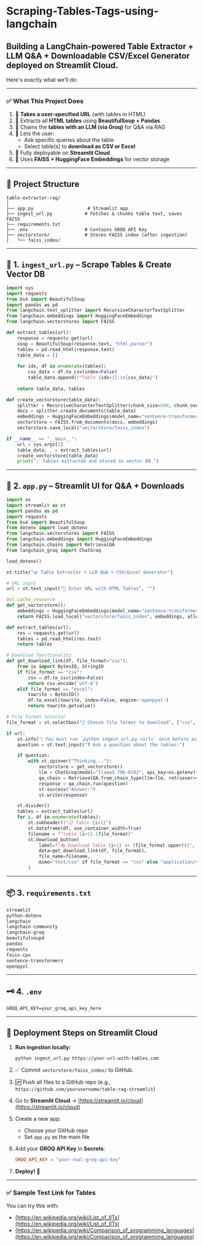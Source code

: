# Scraping-Tables-Tags-using-langchain

## Building a **LangChain-powered Table Extractor + LLM Q&A + Downloadable CSV/Excel Generator** deployed on **Streamlit Cloud**. 

Here's exactly what we’ll do:

---

### ✅ What This Project Does

1. 🔗 **Takes a user-specified URL** (with tables in HTML)
2. 🧠 Extracts all **HTML tables** using **BeautifulSoup + Pandas**
3. 💬 Chains the **tables with an LLM (via Groq)** for Q&A via RAG
4. 📂 Lets the user:
   - Ask specific queries about the table
   - Select table(s) to **download as CSV or Excel**
5. 🚀 Fully deployable on **Streamlit Cloud**
6. 💾 Uses **FAISS + HuggingFace Embeddings** for vector storage

---

## 📁 Project Structure

```
table-extractor-rag/
│
├── app.py                    # Streamlit app
├── ingest_url.py            # Fetches & chunks table text, saves FAISS
├── requirements.txt
├── .env                     # Contains GROQ API Key
├── vectorstore/             # Stores FAISS index (after ingestion)
│   └── faiss_index/
```

---

## 🔧 1. `ingest_url.py` – Scrape Tables & Create Vector DB

```python
import sys
import requests
from bs4 import BeautifulSoup
import pandas as pd
from langchain.text_splitter import RecursiveCharacterTextSplitter
from langchain.embeddings import HuggingFaceEmbeddings
from langchain.vectorstores import FAISS

def extract_tables(url):
    response = requests.get(url)
    soup = BeautifulSoup(response.text, "html.parser")
    tables = pd.read_html(response.text)
    table_data = []
    
    for idx, df in enumerate(tables):
        csv_data = df.to_csv(index=False)
        table_data.append(f"Table {idx+1}:\n{csv_data}")
    
    return table_data, tables

def create_vectorstore(table_data):
    splitter = RecursiveCharacterTextSplitter(chunk_size=500, chunk_overlap=100)
    docs = splitter.create_documents(table_data)
    embeddings = HuggingFaceEmbeddings(model_name="sentence-transformers/all-MiniLM-L6-v2")
    vectorstore = FAISS.from_documents(docs, embeddings)
    vectorstore.save_local("vectorstore/faiss_index")

if __name__ == "__main__":
    url = sys.argv[1]
    table_data, _ = extract_tables(url)
    create_vectorstore(table_data)
    print("✅ Tables extracted and stored in vector DB.")
```

---

## 🧠 2. `app.py` – Streamlit UI for Q&A + Downloads

```python
import os
import streamlit as st
import pandas as pd
import requests
from bs4 import BeautifulSoup
from dotenv import load_dotenv
from langchain.vectorstores import FAISS
from langchain.embeddings import HuggingFaceEmbeddings
from langchain.chains import RetrievalQA
from langchain_groq import ChatGroq

load_dotenv()

st.title("📊 Table Extractor + LLM Q&A + CSV/Excel Generator")

# URL input
url = st.text_input("🔗 Enter URL with HTML Tables", "")

@st.cache_resource
def get_vectorstore():
    embeddings = HuggingFaceEmbeddings(model_name="sentence-transformers/all-MiniLM-L6-v2")
    return FAISS.load_local("vectorstore/faiss_index", embeddings, allow_dangerous_deserialization=True)

def extract_tables(url):
    res = requests.get(url)
    tables = pd.read_html(res.text)
    return tables

# Download functionality
def get_download_link(df, file_format="csv"):
    from io import BytesIO, StringIO
    if file_format == "csv":
        csv = df.to_csv(index=False)
        return csv.encode('utf-8')
    elif file_format == "excel":
        towrite = BytesIO()
        df.to_excel(towrite, index=False, engine='openpyxl')
        return towrite.getvalue()

# File Format Selector
file_format = st.selectbox("📁 Choose file format to download", ["csv", "excel"])

if url:
    st.info("ℹ️ You must run `python ingest_url.py <url>` once before asking questions.")
    question = st.text_input("❓ Ask a question about the tables:")

    if question:
        with st.spinner("Thinking..."):
            vectorstore = get_vectorstore()
            llm = ChatGroq(model="llama3-70b-8192", api_key=os.getenv("GROQ_API_KEY"))
            qa_chain = RetrievalQA.from_chain_type(llm=llm, retriever=vectorstore)
            response = qa_chain.run(question)
            st.success("Answer:")
            st.write(response)

    st.divider()
    tables = extract_tables(url)
    for i, df in enumerate(tables):
        st.subheader(f"📋 Table {i+1}")
        st.dataframe(df, use_container_width=True)
        filename = f"table_{i+1}.{file_format}"
        st.download_button(
            label=f"📥 Download Table {i+1} as {file_format.upper()}",
            data=get_download_link(df, file_format),
            file_name=filename,
            mime="text/csv" if file_format == "csv" else "application/vnd.openxmlformats-officedocument.spreadsheetml.sheet"
        )
```

---

## 📦 3. `requirements.txt`

```txt
streamlit
python-dotenv
langchain
langchain-community
langchain-groq
beautifulsoup4
pandas
requests
faiss-cpu
sentence-transformers
openpyxl
```

---

## 🗝️ 4. `.env`

```env
GROQ_API_KEY=your_groq_api_key_here
```

---

## 🚀 Deployment Steps on Streamlit Cloud

1. **Run ingestion locally:**
   ```bash
   python ingest_url.py https://your-url-with-tables.com
   ```

2. ✅ Commit `vectorstore/faiss_index/` to GitHub.

3. 🆙 Push all files to a GitHub repo (e.g., `https://github.com/yourusername/table-rag-streamlit`)

4. Go to **Streamlit Cloud** → [https://streamlit.io/cloud](https://streamlit.io/cloud)

5. Create a new app:
   - Choose your GitHub repo
   - Set `app.py` as the main file

6. Add your **GROQ API Key** in **Secrets**:

   ```toml
   GROQ_API_KEY = "your-real-groq-api-key"
   ```

7. **Deploy!** 🎉

---

### ✅ Sample Test Link for Tables

You can try this with:
- [https://en.wikipedia.org/wiki/List_of_IITs](https://en.wikipedia.org/wiki/List_of_IITs)
- [https://en.wikipedia.org/wiki/Comparison_of_programming_languages](https://en.wikipedia.org/wiki/Comparison_of_programming_languages)
